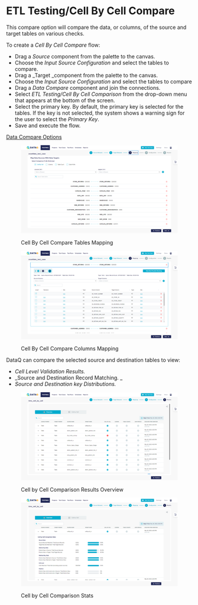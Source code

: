 # ETL Testing/Cell By Cell Compare

This compare option will compare the data, or columns, of the source and target tables on various checks.

To create a _Cell By Cell Compare_ flow:

* Drag a _Source_ component from the palette to the canvas.
* Choose the _Input Source Configuration_ and select the tables to compare.
* Drag a \_Target \_component from the palette to the canvas.
* Choose the _Input Source Configuration_ and select the tables to compare
* Drag a _Data Compare_ component and join the connections.
* Select _ETL Testing/Cell By Cell Comparison_ from the drop-down menu that appears at the bottom of the screen.
* Select the primary key. By default, the primary key is selected for the tables. If the key is not selected, the system shows a warning sign for the user to select the _Primary Key_.
* Save and execute the flow.

[Data Compare Options](https://app.gitbook.com/@dataq/s/docs/flows/untitled-1/compare-cell-by-cell/cell-by-cell-compare/sql-transformation)





<figure><img src="../../../../../.gitbook/assets/Screenshot (417).png" alt=""><figcaption><p>Cell By Cell Compare Tables Mapping</p></figcaption></figure>



<figure><img src="../../../../../.gitbook/assets/Screenshot (419).png" alt=""><figcaption><p>Cell By Cell Compare Columns Mapping</p></figcaption></figure>

DataQ can compare the selected source and destination tables to view:

* _Cell Level Validation Results._
* \_Source and Destination Record Matching. \_
* _Source and Destination key Distributions._

<figure><img src="../../../../../.gitbook/assets/Screenshot (420).png" alt=""><figcaption><p>Cell by Cell Comparison Results Overview</p></figcaption></figure>

<figure><img src="../../../../../.gitbook/assets/Screenshot (421).png" alt=""><figcaption><p>Cell by Cell Comparison Stats</p></figcaption></figure>

